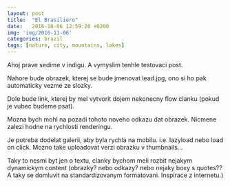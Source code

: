 ```yaml
---
layout: post
title:  "El Brasiliero"
date:   2016-10-06 12:59:20 +0200
img: 'img/2016-11-06'
categories: brazil
tags: [nature, city, mountains, lakes]
---
```


Ahoj prave sedime v indigu. A vymyslim tenhle testovaci post. 

Nahore bude obrazek, kterej se bude jmenovat lead.jpg, ono si ho pak automaticky vezme ze slozky.

Dole bude link, kterej by mel vytvorit dojem nekonecny flow clanku (pokud je vubec budeme psat). 

Mozna bych mohl na pozadi tohoto noveho odkazu dat obrazek. Nicmene zalezi hodne na rychlosti renderingu. 

Je potreba dodelat galerii, aby byla rychla na mobilu. i.e. lazyload nebo load on click. Mozno take uploadovat verzi obrazku v thumbnails...

Taky to nesmi byt jen o textu, clanky bychom meli rozbit nejakym dynamickym content (obrazky? nebo odkazy? nebo nejaky boxy s quotes?? A taky se domluvit na standardizovanym formatovani. Inspirace z internetu.)